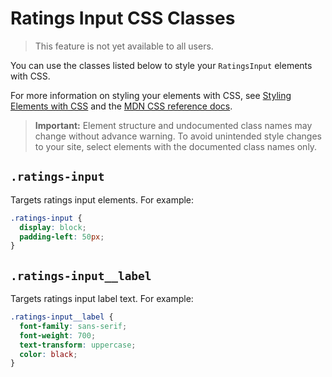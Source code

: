 <!-- This article was published using the Doc Push single-sourcing tool. Any changes to this article MUST be made in the source file. Find it at www.github.com/wix-private/velo-docs.-->

# Ratings Input CSS Classes

> This feature is not yet available to all users.

You can use the classes listed below
to style your `RatingsInput` elements with CSS.

For more information on styling your elements with CSS, see
[Styling Elements with CSS]($w/styling-elements-with-css) and the
[MDN CSS reference docs](https://developer.mozilla.org/en-US/docs/Learn/CSS).

<blockquote class="important">

__Important:__
Element structure and undocumented class names
may change without advance warning.
To avoid unintended style changes to your site,
select elements with the documented class names only.

</blockquote>

## `.ratings-input`

Targets ratings input elements.
For example:

```css
.ratings-input {
  display: block;
  padding-left: 50px;
}
```

## `.ratings-input__label`

Targets ratings input label text.
For example:

```css
.ratings-input__label {
  font-family: sans-serif;
  font-weight: 700;
  text-transform: uppercase;
  color: black;
}
```
